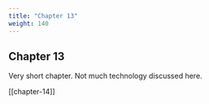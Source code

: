 ```yaml
---
title: "Chapter 13"
weight: 140
---
```


## Chapter 13

Very short chapter. Not much technology discussed here.

[[chapter-14]]
